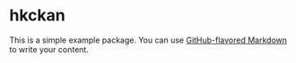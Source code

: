 # hkckan

This is a simple example package. You can use
[GitHub-flavored Markdown](https://guides.github.com/features/mastering-markdown/)
to write your content.